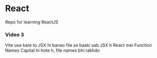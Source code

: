 # React
Repo for learning ReactJS

### Video 3
Vite use kare to JSX hi banao file as baaki sab JSX h
React mei Function Names Capital hi hote h, file names bhi rakhdo


